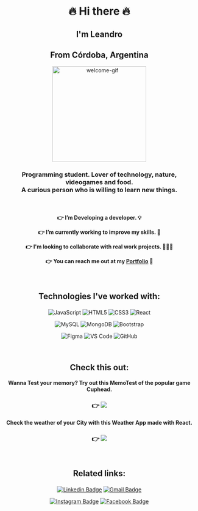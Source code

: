 <span align="center">

# :fire: Hi there :fire:
## I'm Leandro
## From Córdoba, Argentina


<p align="center">
  <img width="70%" height="250"  alt="welcome-gif" src="https://chods-cheats.com/uploads/monthly_2018_05/1511987001_profilegif.gif.1ef57615f3308eaf1a07d30312b7a163.gif">
  </p>
  
<h3 align="center">
 Programming student. Lover of technology, nature, videogames and food. <br> A curious person who is willing to learn new things.
</h3>

  <br>

<h4 align="center">
  
:point_right: I’m Developing a developer. :bulb: 

:point_right: I’m currently working to improve my skills. :hammer:

:point_right: I'm looking to collaborate with real work projects. 🧑‍🤝‍🧑

:point_right: You can reach me out at my [Portfolio](https://lpedicino.github.io/portfolio/) 📂

</h4>

<br>

<h2 align="center">

 Technologies I've worked with:
 
</h2>
 

 <span align="center"> 
 
![JavaScript](https://img.shields.io/badge/-JavaScript-black?style=flat-circle&logo=javascript)
![HTML5](https://img.shields.io/badge/-HTML5-E34F26?style=flat-circle&logo=html5&logoColor=white)
![CSS3](https://img.shields.io/badge/-CSS3-1572B6?style=flat-circle&logo=css3)
![React](https://img.shields.io/badge/-React-black?style=flat-circle&logo=react)

</span>

<span align="center">

![MySQL](https://img.shields.io/badge/-MySQL-add8e6?style=flat-circle&logo=mysql)
![MongoDB](https://img.shields.io/badge/-MongoDB-black?style=flat-circle&logo=mongodb)
![Bootstrap](https://img.shields.io/badge/-Bootstrap-563D7C?style=flat-circle&logo=bootstrap)

</span>

<span align="center">

![Figma](https://img.shields.io/badge/-Figma-181717?style=flat-circle&logo=figma)
![VS Code](https://img.shields.io/badge/-VS%20Code-007ACC?style=flat-circle&logo=visual-studio-code)
![GitHub](https://img.shields.io/badge/-GitHub-181717?style=flat-circle&logo=github)

</span>

<br>

<span align="center">

## Check this out:
#### Wanna Test your memory? Try out this MemoTest of the popular game Cuphead.
### :point_right:  [![](https://img.shields.io/badge/-MemoTest-blue?style=flat-circle&labelColor=000000&logo=github&link=https:https://lpedicino.github.io/MemotestCuphead/)](https://lpedicino.github.io/MemotestCuphead/)

#### Check the weather of your City with this Weather App made with React.
### :point_right:  [![](https://img.shields.io/badge/-WeatherApp-yellow?style=flat-circle&labelColor=000000&logo=github&link=https:https://lpedicino.github.io/weather-app/)](https://lpedicino.github.io/weather-app/)
 
 </span>

<br>

<h2 align="center">

 Related links: 
 
</h2>


<span align="center">

[![Linkedin Badge](https://img.shields.io/badge/-LeandroPedicino-0077b5?style=flat-circle&logo=Linkedin&logoColor=white&link=https://www.linkedin.com/in/leandro-pedicino/)](https://www.linkedin.com/in/leandro-pedicino/)
[![Gmail Badge](https://img.shields.io/badge/-leakomvial@gmail.com-c14438?style=flat-circle&logo=Gmail&logoColor=white&link=mailto:leakomvial@gmail.com)](mailto:leakomvial@gmail.com)


[![Instagram Badge](https://img.shields.io/badge/-leapedicino-purple?style=flat-circle&logo=instagram&logoColor=white&link=https://www.instagram.com/leapedicino/)](https://www.instagram.com/leapedicino/)
[![Facebook Badge](https://img.shields.io/badge/-leapedicino-3b5998?style=flat-circle&logo=facebook&logoColor=white&link=https://www.instagram.com/leapedicino/)](https://www.facebook.com/leapedicino/)

</span>
